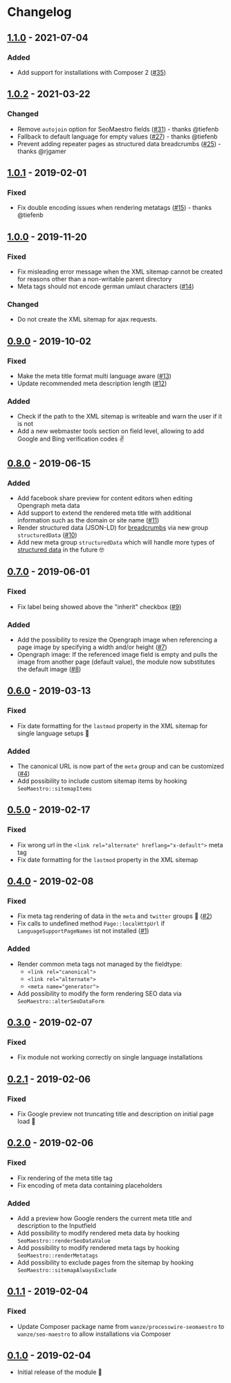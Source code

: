 # Changelog

## [1.1.0] - 2021-07-04

### Added

* Add support for installations with Composer 2 ([#35](https://github.com/wanze/SeoMaestro/pull/35))

## [1.0.2] - 2021-03-22

### Changed

* Remove `autojoin` option for SeoMaestro fields ([#31](https://github.com/wanze/SeoMaestro/pull/31)) - thanks @tiefenb
* Fallback to default language for empty values ([#27](https://github.com/wanze/SeoMaestro/pull/27)) - thanks @tiefenb
* Prevent adding repeater pages as structured data breadcrumbs ([#25](https://github.com/wanze/SeoMaestro/pull/25)) - thanks @rjgamer

## [1.0.1] - 2019-02-01

### Fixed

* Fix double encoding issues when rendering metatags ([#15](https://github.com/wanze/SeoMaestro/issues/15)) - thanks @tiefenb

## [1.0.0] - 2019-11-20

### Fixed

* Fix misleading error message when the XML sitemap cannot be created for reasons other than a non-writable parent directory
* Meta tags should not encode german umlaut characters ([#14](https://github.com/wanze/SeoMaestro/issues/14))

### Changed

* Do not create the XML sitemap for ajax requests.

## [0.9.0] - 2019-10-02

### Fixed

* Make the meta title format multi language aware ([#13](https://github.com/wanze/SeoMaestro/issues/13))
* Update recommended meta description length  ([#12](https://github.com/wanze/SeoMaestro/issues/12))

### Added

* Check if the path to the XML sitemap is writeable and warn the user if it is not
* Add a new webmaster tools section on field level, allowing to add Google and Bing verification codes ✌️

## [0.8.0] - 2019-06-15

### Added

* Add facebook share preview for content editors when editing Opengraph meta data
* Add support to extend the rendered meta title with additional information such as the domain or site name ([#11](https://github.com/wanze/SeoMaestro/issues/11))
* Render structured data (JSON-LD) for [breadcrumbs](https://developers.google.com/search/docs/data-types/breadcrumb) via new group `structuredData` ([#10](https://github.com/wanze/SeoMaestro/issues/10))
* Add new meta group `structuredData` which will handle more types of [structured data](https://developers.google.com/search/docs/data-types/article) in the future 🤓 

## [0.7.0] - 2019-06-01

### Fixed

* Fix label being showed above the "inherit" checkbox ([#9](https://github.com/wanze/SeoMaestro/issues/9))

### Added

* Add the possibility to resize the Opengraph image when referencing a page image by specifying a width and/or height ([#7](https://github.com/wanze/SeoMaestro/issues/7))
* Opengraph image: If the referenced image field is empty and pulls the image from another page (default value), the
module now substitutes the default image ([#8](https://github.com/wanze/SeoMaestro/issues/8))

## [0.6.0] - 2019-03-13

### Fixed

* Fix date formatting for the `lastmod` property in the XML sitemap for single language setups 🤦‍️

### Added

* The canonical URL is now part of the `meta` group and can be customized ([#4](https://github.com/wanze/SeoMaestro/issues/4))
* Add possibility to include custom sitemap items by hooking `SeoMaestro::sitemapItems`

## [0.5.0] - 2019-02-17

### Fixed

* Fix wrong url in the `<link rel="alternate" hreflang="x-default">` meta tag
* Fix date formatting for the `lastmod` property in the XML sitemap

## [0.4.0] - 2019-02-08

### Fixed

* Fix meta tag rendering of data in the `meta` and `twitter` groups 🤦‍️ ([#2](https://github.com/wanze/SeoMaestro/issues/2))
* Fix calls to undefined method `Page::localHttpUrl` if `LanguageSupportPageNames` ist not installed ([#1](https://github.com/wanze/SeoMaestro/issues/1))

### Added

* Render common meta tags not managed by the fieldtype:
  * `<link rel="canonical">`
  * `<link rel="alternate">`
  * `<meta name="generator">`
* Add possibility to modify the form rendering SEO data via `SeoMaestro::alterSeoDataForm`  

## [0.3.0] - 2019-02-07

### Fixed

* Fix module not working correctly on single language installations

## [0.2.1] - 2019-02-06

### Fixed

* Fix Google preview not truncating title and description on initial page load 🤦‍️

## [0.2.0] - 2019-02-06

### Fixed

* Fix rendering of the meta title tag
* Fix encoding of meta data containing placeholders

### Added

* Add a preview how Google renders the current meta title and description to the Inputfield
* Add possibility to modify rendered meta data by hooking `SeoMaestro::renderSeoDataValue`
* Add possibility to modify rendered meta tags by hooking `SeoMaestro::renderMetatags`
* Add possibility to exclude pages from the sitemap by hooking `SeoMaestro::sitemapAlwaysExclude` 

## [0.1.1] - 2019-02-04

### Fixed

* Update Composer package name from `wanze/processwire-seomaestro` to `wanze/seo-maestro` to
allow installations via Composer

## [0.1.0] - 2019-02-04

* Initial release of the module 🐣


[1.1.0]: https://github.com/wanze/SeoMaestro/releases/tag/v1.1.0
[1.0.2]: https://github.com/wanze/SeoMaestro/releases/tag/v1.0.2
[1.0.1]: https://github.com/wanze/SeoMaestro/releases/tag/v1.0.1
[1.0.0]: https://github.com/wanze/SeoMaestro/releases/tag/v1.0.0
[0.9.0]: https://github.com/wanze/SeoMaestro/releases/tag/v0.9.0
[0.8.0]: https://github.com/wanze/SeoMaestro/releases/tag/v0.8.0
[0.7.0]: https://github.com/wanze/SeoMaestro/releases/tag/v0.7.0
[0.6.0]: https://github.com/wanze/SeoMaestro/releases/tag/v0.6.0
[0.5.0]: https://github.com/wanze/SeoMaestro/releases/tag/v0.5.0
[0.4.0]: https://github.com/wanze/SeoMaestro/releases/tag/v0.4.0
[0.3.0]: https://github.com/wanze/SeoMaestro/releases/tag/v0.3.0
[0.2.1]: https://github.com/wanze/SeoMaestro/releases/tag/v0.2.1
[0.2.0]: https://github.com/wanze/SeoMaestro/releases/tag/v0.2.0
[0.1.1]: https://github.com/wanze/SeoMaestro/releases/tag/v0.1.1
[0.1.0]: https://github.com/wanze/SeoMaestro/releases/tag/v0.1.0
